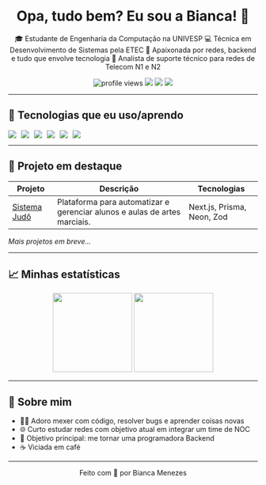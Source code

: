 <!-- README do GitHub da Bianca 💻 -->

<h1 align="center">Opa, tudo bem? Eu sou a Bianca! 👋</h1>

<p align="center">
  🎓 Estudante de Engenharia da Computação na UNIVESP  
  💻 Técnica em Desenvolvimento de Sistemas pela ETEC  
  🧠 Apaixonada por redes, backend e tudo que envolve tecnologia  
  🚀 Analista de suporte técnico para redes de Telecom N1 e N2  
</p>

<p align="center">
  <img src="https://komarev.com/ghpvc/?username=paulabiancamenezes&color=blueviolet" alt="profile views" />
  <a href="https://linkedin.com/in/SEU-LINKEDIN" target="_blank"><img src="https://img.shields.io/badge/LinkedIn-0077B5?style=flat&logo=linkedin&logoColor=white"/></a>
  <a href="mailto:SEUEMAIL@gmail.com"><img src="https://img.shields.io/badge/Gmail-D14836?style=flat&logo=gmail&logoColor=white"/></a>
  <a href="https://instagram.com/SEU-INSTA" target="_blank"><img src="https://img.shields.io/badge/Instagram-E4405F?style=flat&logo=instagram&logoColor=white"/></a>
</p>

---

## 🚀 Tecnologias que eu uso/aprendo

<div style="display: flex; gap: 10px;">
  <img src="https://img.shields.io/badge/JavaScript-F7DF1E?style=for-the-badge&logo=javascript&logoColor=black"/>
  <img src="https://img.shields.io/badge/Next.js-000000?style=for-the-badge&logo=next.js&logoColor=white"/>
  <img src="https://img.shields.io/badge/Tailwind%20CSS-06B6D4?style=for-the-badge&logo=tailwindcss&logoColor=white"/>
  <img src="https://img.shields.io/badge/PostgreSQL-4169E1?style=for-the-badge&logo=postgresql&logoColor=white"/>
  <img src="https://img.shields.io/badge/Neon-000000?style=for-the-badge&logo=neon&logoColor=white"/>
  <img src="https://img.shields.io/badge/Prisma-2D3748?style=for-the-badge&logo=prisma&logoColor=white"/>
</div>

---

## 🧩 Projeto em destaque

| Projeto | Descrição | Tecnologias |
|--------|-----------|-------------|
| [Sistema Judô](https://github.com/SEUUSER/sistema-judo) | Plataforma para automatizar e gerenciar alunos e aulas de artes marciais. | Next.js, Prisma, Neon, Zod |

*Mais projetos em breve...*

---

## 📈 Minhas estatísticas

<div align="center">
  <img height="160em" src="https://github-readme-stats.vercel.app/api?username=paulabiancamenezes&show_icons=true&theme=radical" />
  <img height="160em" src="https://github-readme-stats.vercel.app/api/top-langs/?username=paulabiancamenezes&layout=compact&theme=radical"/>
</div>

---

## 💬 Sobre mim

- 👩‍💻 Adoro mexer com código, resolver bugs e aprender coisas novas
- 🌐 Curto estudar redes com objetivo atual em integrar um time de NOC
- 🎯 Objetivo principal: me tornar uma programadora Backend
- ☕ Viciada em café

---

<div align="center">
  Feito com 💜 por Bianca Menezes
</div>
